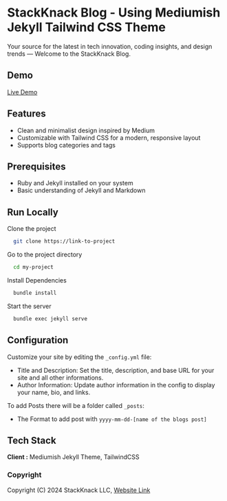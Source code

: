# StackKnack Blog - Using Mediumish Jekyll Tailwind CSS Theme

Your source for the latest in tech innovation, coding insights, and design trends — Welcome to the StackKnack Blog.

## Demo

[Live Demo](https://shivamtiwari2009.github.io/) &nbsp;

## Features

- Clean and minimalist design inspired by Medium
- Customizable with Tailwind CSS for a modern, responsive layout
- Supports blog categories and tags

## Prerequisites

- Ruby and Jekyll installed on your system
- Basic understanding of Jekyll and Markdown

## Run Locally

Clone the project

```bash
  git clone https://link-to-project
```

Go to the project directory

```bash
  cd my-project
```

Install Dependencies

```bash
  bundle install
```

Start the server

```bash
  bundle exec jekyll serve
```

## Configuration

Customize your site by editing the `_config.yml` file:

- Title and Description: Set the title, description, and base URL for your site and all other informations.
- Author Information: Update author information in the config to display your name, bio, and links.

To add Posts there will be a folder called `_posts`:

- The Format to add post with `yyyy-mm-dd-[name of the blogs post]`

## Tech Stack

**Client :** Mediumish Jekyll Theme, TailwindCSS

### Copyright

Copyright (C) 2024 StackKnack LLC, [Website Link](https://stackknack.com/) &nbsp;
